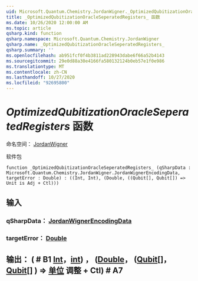 ```yaml
---
uid: Microsoft.Quantum.Chemistry.JordanWigner._OptimizedQubitizationOracleSeperatedRegisters_
title: _OptimizedQubitizationOracleSeperatedRegisters_ 函数
ms.date: 10/26/2020 12:00:00 AM
ms.topic: article
qsharp.kind: function
qsharp.namespace: Microsoft.Quantum.Chemistry.JordanWigner
qsharp.name: _OptimizedQubitizationOracleSeperatedRegisters_
qsharp.summary: ''
ms.openlocfilehash: ab951fcf0f4b3811ad228943dabe6f66a52b4143
ms.sourcegitcommit: 29e0d88a30e4166fa580132124b0eb57e1f0e986
ms.translationtype: MT
ms.contentlocale: zh-CN
ms.lasthandoff: 10/27/2020
ms.locfileid: "92695800"
---
```

# <a name="_optimizedqubitizationoracleseperatedregisters_-function"></a>_OptimizedQubitizationOracleSeperatedRegisters_ 函数

命名空间： [JordanWigner](xref:Microsoft.Quantum.Chemistry.JordanWigner)

软件包 [](https://nuget.org/packages/)




```qsharp
function _OptimizedQubitizationOracleSeperatedRegisters_ (qSharpData : Microsoft.Quantum.Chemistry.JordanWigner.JordanWignerEncodingData, targetError : Double) : ((Int, Int), (Double, ((Qubit[], Qubit[]) => Unit is Adj + Ctl)))
```


## <a name="input"></a>输入

### <a name="qsharpdata--jordanwignerencodingdata"></a>qSharpData： [JordanWignerEncodingData](xref:Microsoft.Quantum.Chemistry.JordanWigner.JordanWignerEncodingData)




### <a name="targeterror--double"></a>targetError： [Double](xref:microsoft.quantum.lang-ref.double)





## <a name="output--intintdoublequbitqubit--unit-adj--ctl"></a>输出： ( # B1 [Int](xref:microsoft.quantum.lang-ref.int)，[int](xref:microsoft.quantum.lang-ref.int)) ， ([Double](xref:microsoft.quantum.lang-ref.double)， ([Qubit](xref:microsoft.quantum.lang-ref.qubit)[]，[Qubit](xref:microsoft.quantum.lang-ref.qubit)[] ) => [单位](xref:microsoft.quantum.lang-ref.unit) 调整 + Ctl) # A7

